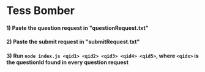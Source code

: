 # Tess Bomber

#### 1) Paste the question request in "questionRequest.txt"
#### 2) Paste the submit request in "submitRequest.txt"
#### 3) Run `node index.js <qid1> <qid2> <qid3> <qid4> <qid5>`, where `<qidx>` is the questionId found in every question request
